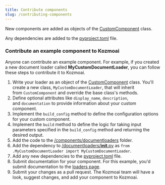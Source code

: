 ```yaml
---
title: Contribute components
slug: /contributing-components
---
```



New components are added as objects of the [CustomComponent](https://github.com/digitranslab/kozmoai/blob/dev/src/backend/base/kozmoai/custom/custom_component/custom_component.py) class.

Any dependencies are added to the [pyproject.toml](https://github.com/digitranslab/kozmoai/blob/main/pyproject.toml#L148) file.

### Contribute an example component to Kozmoai

Anyone can contribute an example component. For example, if you created a new document loader called **MyCustomDocumentLoader**, you can follow these steps to contribute it to Kozmoai.

1. Write your loader as an object of the [CustomComponent](https://github.com/digitranslab/kozmoai/blob/dev/src/backend/base/kozmoai/custom/custom_component/custom_component.py) class. You'll create a new class, `MyCustomDocumentLoader`, that will inherit from `CustomComponent` and override the base class's methods.
2. Define optional attributes like `display_name`, `description`, and `documentation` to provide information about your custom component.
3. Implement the `build_config` method to define the configuration options for your custom component.
4. Implement the `build` method to define the logic for taking input parameters specified in the `build_config` method and returning the desired output.
5. Add the code to the [/components/documentloaders](https://github.com/digitranslab/kozmoai/tree/dev/src/backend/base/kozmoai/components) folder.
6. Add the dependency to [/documentloaders/__init__.py](https://github.com/digitranslab/kozmoai/blob/dev/src/backend/base/kozmoai/components/documentloaders/__init__.py) as `from .MyCustomDocumentLoader import MyCustomDocumentLoader`.
7. Add any new dependencies to the [pyproject.toml](https://github.com/digitranslab/kozmoai/blob/main/pyproject.toml#L148) file.
8. Submit documentation for your component. For this example, you'd submit documentation to the [loaders page](https://github.com/digitranslab/kozmoai/blob/main/docs/docs/Components/components-loaders.md).
9. Submit your changes as a pull request. The Kozmoai team will have a look, suggest changes, and add your component to Kozmoai.